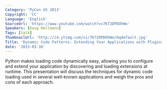 ```yaml
---
Category: 'PyCon US 2013'
Copyright: 'CC'
Language: 'English'
SourceUrl: 'https://www.youtube.com/watch?v=7K72DPDOhWo'
Speakers: [Doug Hellmann]
Tags: [talk]
ThumbnailUrl: 'http://i4.ytimg.com/vi/7K72DPDOhWo/hqdefault.jpg'
Title: 'Dynamic Code Patterns: Extending Your Applications with Plugins'
date: '2013-03-16'
---
```

Python makes loading code dynamically easy, allowing you to configure and extend your application by discovering and loading extensions at runtime. This presentation will discuss the techniques for dynamic code loading used in several well-known applications and weigh the pros and cons of each approach.